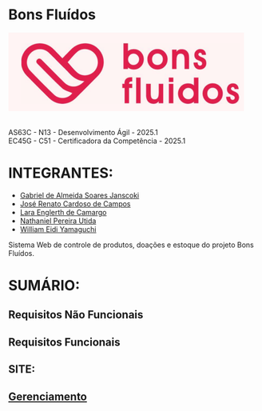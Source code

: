 # Bons Fluídos
![Logo](assets/images/LOGO.png)<br>
<br>

AS63C - N13 - Desenvolvimento Ágil - 2025.1<br>
EC45G - C51 - Certificadora da Competência - 2025.1<br>

<h1>INTEGRANTES:</h1>
<ul>
  <li><a href="https://github.com/Midvirus">Gabriel de Almeida Soares Janscoki</a></li>
  <li><a href="https://github.com/JoseRenatoCardoso">José Renato Cardoso de Campos</a></li>
  <li><a href="https://github.com/LaraEnglerth">Lara Englerth de Camargo</a></li>
  <li><a href="https://github.com/NanatUtida">Nathaniel Pereira Utida</a></li>
  <li><a href="https://github.com/SoulStorm0">William Eidi Yamaguchi</a></li>
</ul>

Sistema Web de controle de produtos, doações e estoque do projeto Bons Fluídos.<br>

<h1>SUMÁRIO:</h1>
<h2>Requisitos Não Funcionais</h2>

<h2>Requisitos Funcionais</h2>

<h2>SITE:<h2>

<a href="https://joserenatocardoso.github.io/AGILE-2025.1/src/PAGINAS/gerenciamento_estoque/gern.html">Gerenciamento</a>

